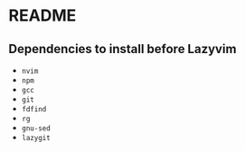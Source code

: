 # README


## Dependencies to install before Lazyvim

* `nvim`
* `npm`
* `gcc`
* `git`
* `fdfind`
* `rg`
* `gnu-sed`
* `lazygit`
